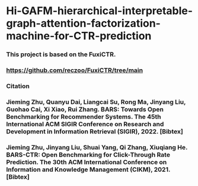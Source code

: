 # Hi-GAFM-hierarchical-interpretable-graph-attention-factorization-machine-for-CTR-prediction
### This project is based on the FuxiCTR.
### https://github.com/reczoo/FuxiCTR/tree/main

### Citation
### Jieming Zhu, Quanyu Dai, Liangcai Su, Rong Ma, Jinyang Liu, Guohao Cai, Xi Xiao, Rui Zhang. BARS: Towards Open Benchmarking for Recommender Systems. The 45th International ACM SIGIR Conference on Research and Development in Information Retrieval (SIGIR), 2022. [Bibtex]
### Jieming Zhu, Jinyang Liu, Shuai Yang, Qi Zhang, Xiuqiang He. BARS-CTR: Open Benchmarking for Click-Through Rate Prediction. The 30th ACM International Conference on Information and Knowledge Management (CIKM), 2021. [Bibtex]
